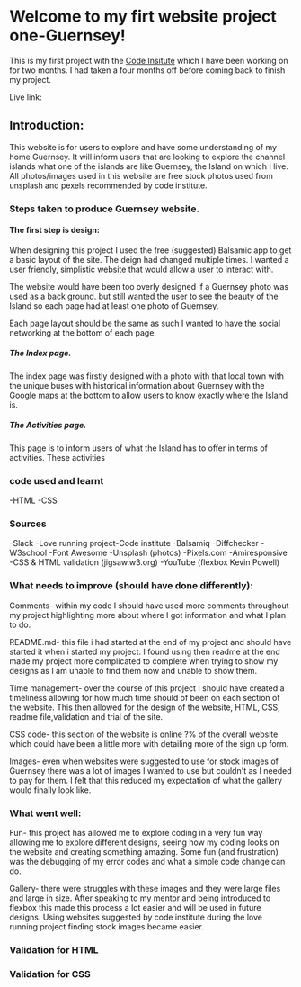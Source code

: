 # Welcome to my firt website project one-Guernsey!

This is my first project with the [Code Insitute](https://codeinstitute.net) which I have been working on for two months. I had taken a four months off before coming back to finish my project. 

Live link:

## Introduction:

This website is for users to explore and have some understanding of my home Guernsey. It will inform users that are looking to explore the channel islands what one of the islands are like Guernsey, the Island on which I live. All photos/images used in this website are free stock photos used from unsplash and pexels recommended by code institute.


### Steps taken to produce Guernsey website.

#### The first step is design:

When designing this project I used the free (suggested) Balsamic app to get a basic layout of the site. The deign had changed multiple times. I wanted a user friendly, simplistic website that would allow a user to interact with.

The website would have been too overly designed if a Guernsey photo was used as a back ground. but still wanted the user to see the beauty of the Island so each page had at least one photo of Guernsey.

Each page layout should be the same as such I wanted to have the social networking at the bottom of each page.

##### The Index page.

The index page was firstly designed with a photo with that local town with the unique buses with historical information about Guernsey with the Google maps at the bottom to allow users to know exactly  where the Island is.


##### The Activities page.

This page is to inform users of what the Island has to offer in terms of activities. These activities


### code used and learnt

-HTML
-CSS


### Sources

-Slack
-Love running project-Code institute
-Balsamiq
-Diffchecker
-W3school
-Font Awesome
-Unsplash (photos)
-Pixels.com
-Amiresponsive
-CSS & HTML validation (jigsaw.w3.org)
-YouTube (flexbox Kevin Powell)

### What needs to improve (should have done differently):

Comments- within my code I should have used more comments throughout my project highlighting more about where I got information and what I plan to do.

README.md- this file i had started at the end of my project and should have started it when i started my project. I found using then readme at the end made my project more complicated to complete when trying to show my designs as I am unable to find them now and unable to show them.

Time management- over the course of this project I should have created a timeliness allowing for how much time should of been on each section of the website. This then allowed for the design of the website, HTML, CSS, readme file,validation and trial of the site.

CSS code- this section of the website is online ?% of the overall website which could have been a little more with detailing more of the sign up form.

Images- even when websites were suggested to use for stock images of Guernsey there was a lot of images I wanted to use but couldn't as I needed to pay for them. I felt that this reduced my expectation of what the gallery would finally look like.


### What went well:

Fun- this project has allowed me to explore coding in a very fun way allowing me to explore different designs, seeing how my coding looks on the website and creating something amazing. Some fun (and frustration) was the debugging of my error codes and what a simple code change can do.

Gallery- there were struggles with these images and they were large files and large in size. After speaking to my mentor and being introduced to flexbox this made this process a lot easier and will be used in future designs. Using websites suggested by code institute during the love running project finding stock images became easier.





### Validation for HTML


### Validation for CSS